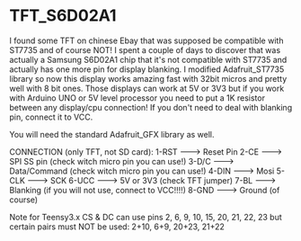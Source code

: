 TFT_S6D02A1
===========

I found some TFT on chinese Ebay that was supposed be compatible with ST7735 and of course NOT! I spent a couple of days to discover that was actually
a Samsung S6D02A1 chip that it's not compatible with ST7735 and actually has one more pin for display blanking.
I modified Adafruit_ST7735 library so now this display works amazing fast with 32bit micros and pretty well with 8 bit ones.
Those displays can work at 5V or 3V3 but if you work with Arduino UNO or 5V level processor you need to put a 1K resistor between
any display/cpu connection!
If you don't need to deal with blanking pin, connect it to VCC.

You will need the standard Adafruit_GFX library as well.


CONNECTION (only TFT, not SD card):
1-RST ---> Reset Pin
2-CE  ---> SPI SS pin (check witch micro pin you can use!)
3-D/C ---> Data/Command (check witch micro pin you can use!)
4-DIN ---> Mosi
5-CLK ---> SCK
6-UCC ---> 5V or 3V3 (check TFT jumper)
7-BL  ---> Blanking (if you will not use, connect to VCC!!!!)
8-GND ---> Ground (of course)

Note for Teensy3.x
CS & DC can use pins 2, 6, 9, 10, 15, 20, 21, 22, 23
but certain pairs must NOT be used: 2+10, 6+9, 20+23, 21+22
